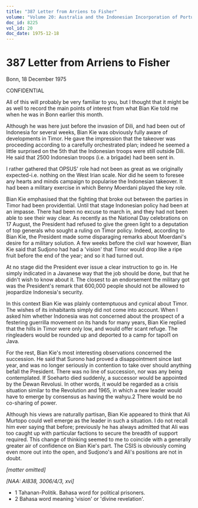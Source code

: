 ```yaml
---
title: "387 Letter from Arriens to Fisher"
volume: "Volume 20: Australia and the Indonesian Incorporation of Portuguese Timor, 1974-1976"
doc_id: 8225
vol_id: 20
doc_date: 1975-12-18
---
```


# 387 Letter from Arriens to Fisher

Bonn, 18 December 1975

CONFIDENTIAL

All of this will probably be very familiar to you, but I thought that it might be as well to record the main points of interest from what Bian Kie told me when he was in Bonn earlier this month.

Although he was here just before the invasion of Dili, and had been out of Indonesia for several weeks, Bian Kie was obviously fully aware of developments in Timor. He gave the impression that the takeover was proceeding according to a carefully orchestrated plan; indeed he seemed a little surprised on the 5th that the Indonesian troops were still outside Dili. He said that 2500 Indonesian troops (i.e. a brigade) had been sent in.

I rather gathered that OPSUS' role had not been as great as we originally expected-i.e. nothing on the West Irian scale. Nor did he seem to foresee any hearts and minds campaign to popularise the Indonesian takeover. It had been a military exercise in which Benny Moerdani played the key role.

Bian Kie emphasised that the fighting that broke out between the parties in Timor had been providential. Until that stage Indonesian policy had been at an impasse. There had been no excuse to march in, and they had not been able to see their way clear. As recently as the National Day celebrations on 17 August, the President had refused to give the green light to a deputation of top generals who sought a ruling on Timor policy. Indeed, according to Bian Kie, the President made some disparaging remarks about Moerdani's desire for a military solution. A few weeks before the civil war however, Bian Kie said that Sudjono had had a 'vision' that Timor would drop like a ripe fruit before the end of the year; and so it had turned out.

At no stage did the President ever issue a clear instruction to go in. He simply indicated in a Javanese way that the job should be done, but that he didn't wish to know about it. The closest to an endorsement the military got was the President's remark that 600,000 people should not be allowed to jeopardize Indonesia's security.

In this context Bian Kie was plainly contemptuous and cynical about Timor. The wishes of its inhabitants simply did not come into account. When I asked him whether Indonesia was not concerned about the prospect of a festering guerrilla movement on its hands for many years, Bian Kie replied that the hills in Timor were only low, and would offer scant refuge. The ringleaders would be rounded up and deported to a camp for tapol1 on Java.

For the rest, Bian Kie's most interesting observations concerned the succession. He said that Surono had proved a disappointment since last year, and was no longer seriously in contention to take over should anything befall the President. There was no line of succession, nor was any being contemplated. If Soeharto died suddenly, a successor would be appointed by the Dewan Revolusi. In other words, it would be regarded as a crisis situation similar to the Revolution and 1965, in which a new leader would have to emerge by consensus as having the wahyu.2 There would be no co-sharing of power.

Although his views are naturally partisan, Bian Kie appeared to think that Ali Murtopo could well emerge as the leader in such a situation. I do not recall him ever saying that before; previously he has always admitted that Ali was too caught up with particular factions to secure the breadth of support required. This change of thinking seemed to me to coincide with a generally greater air of confidence on Bian Kie's part. The CSIS is obviously coming even more out into the open, and Sudjono's and Ali's positions are not in doubt.

_[matter omitted]_

_[NAA: Al838, 3006/4/3, xvi]_

  * 1 Tahanan-Politik. Bahasa word for political prisoners.
  * 2 Bahasa word meaning 'vision' or 'divine revelation'.


